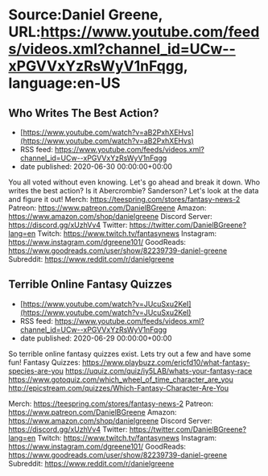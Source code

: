 # Source:Daniel Greene, URL:https://www.youtube.com/feeds/videos.xml?channel_id=UCw--xPGVVxYzRsWyV1nFqgg, language:en-US

## Who Writes The Best Action?
 - [https://www.youtube.com/watch?v=aB2PxhXEHvs](https://www.youtube.com/watch?v=aB2PxhXEHvs)
 - RSS feed: https://www.youtube.com/feeds/videos.xml?channel_id=UCw--xPGVVxYzRsWyV1nFqgg
 - date published: 2020-06-30 00:00:00+00:00

You all voted without even knowing. Let's go ahead and break it down. Who writes the best action? Is it Abercrombie? Sanderson? Let's look at the data and figure it out!
Merch: https://teespring.com/stores/fantasy-news-2
Patreon: https://www.patreon.com/DanielBGreene
Amazon: https://www.amazon.com/shop/danielgreene
Discord Server: https://discord.gg/xUzhVv4
Twitter: https://twitter.com/DanielBGreene?lang=en
Twitch: https://www.twitch.tv/fantasynews
Instagram: https://www.instagram.com/dgreene101/
GoodReads: https://www.goodreads.com/user/show/82239739-daniel-greene
Subreddit: https://www.reddit.com/r/danielgreene

## Terrible Online Fantasy Quizzes
 - [https://www.youtube.com/watch?v=JUcuSxu2KeI](https://www.youtube.com/watch?v=JUcuSxu2KeI)
 - RSS feed: https://www.youtube.com/feeds/videos.xml?channel_id=UCw--xPGVVxYzRsWyV1nFqgg
 - date published: 2020-06-29 00:00:00+00:00

So terrible online fantasy quizzes exist. Lets try out a few and have some fun! 
Fantasy Quizzes:
https://www.playbuzz.com/ericfd10/what-fantasy-species-are-you
https://uquiz.com/quiz/iy5LAB/whats-your-fantasy-race
https://www.gotoquiz.com/which_wheel_of_time_character_are_you
http://epicstream.com/quizzes/Which-Fantasy-Character-Are-You

Merch: https://teespring.com/stores/fantasy-news-2
Patreon: https://www.patreon.com/DanielBGreene
Amazon: https://www.amazon.com/shop/danielgreene
Discord Server: https://discord.gg/xUzhVv4
Twitter: https://twitter.com/DanielBGreene?lang=en
Twitch: https://www.twitch.tv/fantasynews
Instagram: https://www.instagram.com/dgreene101/
GoodReads: https://www.goodreads.com/user/show/82239739-daniel-greene
Subreddit: https://www.reddit.com/r/danielgreene

